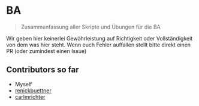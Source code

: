 # BA

> Zusammenfassung aller Skripte und Übungen für die BA

Wir geben hier keinerlei Gewährleistung auf Richtigkeit oder Vollständigkeit von dem was hier steht. Wenn euch Fehler
auffallen stellt bitte direkt einen PR (oder zumindest einen Issue) 

## Contributors so far

- Myself
- [renickbuettner](https://github.com/renickbuettner)
- [carlmrichter](https://github.com/carlmrichter)

